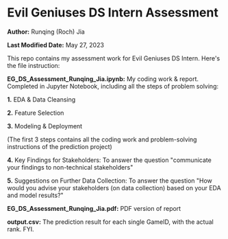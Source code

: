 # Evil Geniuses DS Intern Assessment
__Author:__ Runqing (Roch) Jia

__Last Modified Date:__ May 27, 2023

This repo contains my assessment work for Evil Geniuses DS Intern. Here's the file instruction:

__EG_DS_Assessment_Runqing_Jia.ipynb:__ My coding work & report. Completed in Jupyter Notebook, including all the steps of problem solving:

  __1.__ EDA & Data Cleansing

  __2.__ Feature Selection

  __3.__ Modeling & Deployment

  (The first 3 steps contains all the coding work and problem-solving instructions of the prediction project)

  __4.__ Key Findings for Stakeholders: To answer the question "communicate your findings to non-technical stakeholders"

  __5.__ Suggestions on Further Data Collection: To answer the question "How would you advise your stakeholders (on data collection) based on your EDA and model results?"

__EG_DS_Assessment_Runqing_Jia.pdf:__ PDF version of report

__output.csv:__ The prediction result for each single GameID, with the actual rank. FYI.
